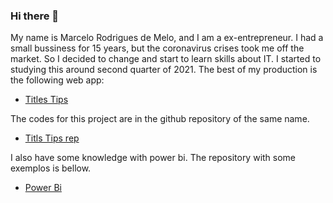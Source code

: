 ### Hi there 👋

My name is Marcelo Rodrigues de Melo, and I am a ex-entrepreneur. I had a small bussiness for 15 years, but the coronavirus crises took me off the market. So I decided to change and start to learn skills about IT. I started to studying this around second quarter of 2021. The best of my production is the following web app:

- [Titles Tips](https://titles-tips.herokuapp.com/)

The codes for this project are in the github repository of the same name.

- [Titls Tips rep](https://github.com/Marcelo0479/titles-tips)

I also have some knowledge with power bi. The repository with some exemplos is bellow.

- [Power Bi](https://github.com/Marcelo0479/Alura_challenge_bi)
